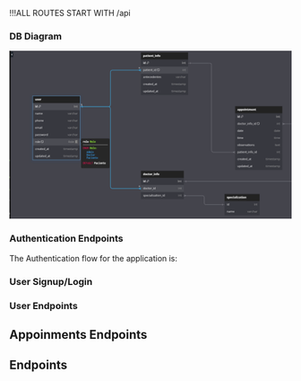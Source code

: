 !!!ALL ROUTES START WITH /api

### DB Diagram

![](dbdiagram.png)

### Authentication Endpoints

The Authentication flow for the application is:

### User Signup/Login

### User Endpoints

## Appoinments Endpoints

## Endpoints
